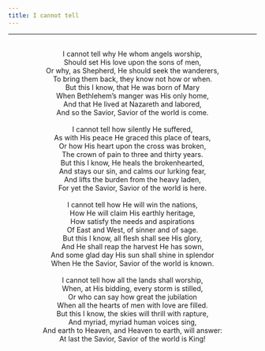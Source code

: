 ```yaml
---
title: I cannot tell
---
```


---
<center>
<br/>
I cannot tell why He whom angels worship,<br/>
Should set His love upon the sons of men,<br/>
Or why, as Shepherd, He should seek the wanderers,<br/>
To bring them back, they know not how or when.<br/>
But this I know, that He was born of Mary<br/>
When Bethlehem’s manger was His only home,<br/>
And that He lived at Nazareth and labored,<br/>
And so the Savior, Savior of the world is come.<br/>
<br/>
I cannot tell how silently He suffered,<br/>
As with His peace He graced this place of tears,<br/>
Or how His heart upon the cross was broken,<br/>
The crown of pain to three and thirty years.<br/>
But this I know, He heals the brokenhearted,<br/>
And stays our sin, and calms our lurking fear,<br/>
And lifts the burden from the heavy laden,<br/>
For yet the Savior, Savior of the world is here.<br/>
<br/>
I cannot tell how He will win the nations,<br/>
How He will claim His earthly heritage,<br/>
How satisfy the needs and aspirations<br/>
Of East and West, of sinner and of sage.<br/>
But this I know, all flesh shall see His glory,<br/>
And He shall reap the harvest He has sown,<br/>
And some glad day His sun shall shine in splendor<br/>
When He the Savior, Savior of the world is known.<br/>
<br/>
I cannot tell how all the lands shall worship,<br/>
When, at His bidding, every storm is stilled,<br/>
Or who can say how great the jubilation<br/>
When all the hearts of men with love are filled.<br/>
But this I know, the skies will thrill with rapture,<br/>
And myriad, myriad human voices sing,<br/>
And earth to Heaven, and Heaven to earth, will answer:<br/>
At last the Savior, Savior of the world is King!<br/>

</center>